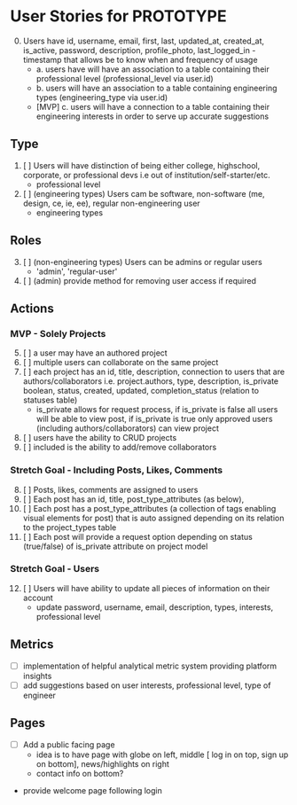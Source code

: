 # User Stories for PROTOTYPE

0. Users have id, username, email, first, last, updated_at, created_at, is_active, password, description, profile_photo, last_logged_in - timestamp that allows be to know when and frequency of usage
    - a. users have will have an association to a table containing their professional level (professional_level via user.id)
    - b. users will have an association to a table containing engineering types (engineering_type via user.id)
    - [MVP] c. users will have a connection to a table containing their engineering interests in order to serve up accurate suggestions

## Type
1. [ ] Users will have distinction of being either college, highschool, corporate, or professional devs i.e out of institution/self-starter/etc.
    - professional level
2. [ ] (engineering types) Users cam be software, non-software (me, design, ce, ie, ee), regular non-engineering user
    - engineering types

## Roles
3. [ ] (non-engineering types) Users can be admins or regular users
    - 'admin', 'regular-user'
4. [ ] (admin) provide method for removing user access if required

## Actions

### MVP - Solely Projects
5. [ ] a user may have an authored project
6. [ ] multiple users can collaborate on the same project
7. [ ] each project has an id, title, description, connection to users that are authors/collaborators i.e. project.authors, type, description, is_private boolean, status, created, updated, completion_status (relation to statuses table)
    - is_private allows for request process, if is_private is false all users will be able to view post, if is_private is true only approved users (including authors/collaborators) can view project
8. [ ] users have the ability to CRUD projects
9. [ ] included is the ability to add/remove collaborators

### Stretch Goal - Including Posts, Likes, Comments
8. [ ] Posts, likes, comments are assigned to users
9. [ ] Each post has an id, title, post_type_attributes (as below),
10. [ ] Each post has a post_type_attributes (a collection of tags enabling visual elements for post) that is auto assigned depending on its relation to the project_types table
11. [ ] Each post will provide a request option depending on status (true/false) of is_private attribute on project model

### Stretch Goal - Users
12. [ ] Users will have ability to update all pieces of information on their account
    - update password, username, email, description, types, interests, professional level

## Metrics
- [ ] implementation of helpful analytical metric system providing platform insights
- [ ] add suggestions based on user interests, professional level, type of engineer

## Pages
- [ ] Add a public facing page
    * idea is to have page with globe on left, middle [ log in on top, sign up on bottom], news/highlights on right
    * contact info on bottom?
- provide welcome page following login
